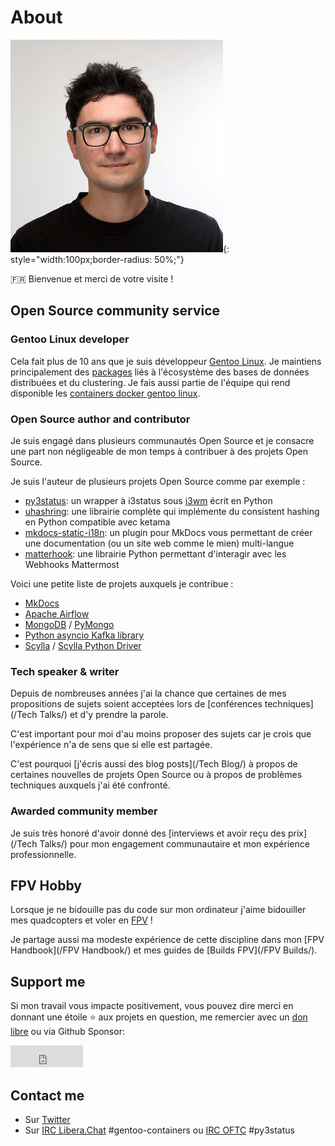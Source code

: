 # About

![ultrabug](assets/images/aj.jpg){: style="width:100px;border-radius: 50%;"}

:fr: Bienvenue et merci de votre visite !

## Open Source community service

### Gentoo Linux developer

Cela fait plus de 10 ans que je suis développeur [Gentoo Linux](https://gentoo.org). Je maintiens principalement des [packages](https://packages.gentoo.org/maintainer/ultrabug@gentoo.org) liés à l'écosystème des bases de données distribuées et du clustering. Je fais aussi partie de l'équipe qui rend disponible les [containers docker gentoo linux](https://hub.docker.com/orgs/gentoo).

### Open Source author and contributor

Je suis engagé dans plusieurs communautés Open Source et je consacre une part non négligeable de mon temps à contribuer à des projets Open Source.

Je suis l'auteur de plusieurs projets Open Source comme par exemple :

- [py3status](https://github.com/ultrabug/py3status): un wrapper à i3status sous [i3wm](https://i3wm.org/) écrit en Python
- [uhashring](https://github.com/ultrabug/uhashring): une librairie complète qui implémente du consistent hashing en Python compatible avec ketama
- [mkdocs-static-i18n](https://github.com/ultrabug/mkdocs-static-i18n): un plugin pour MkDocs vous permettant de créer une documentation (ou un site web comme le mien) multi-langue
- [matterhook](https://github.com/numberly/matterhook): une librairie Python permettant d'interagir avec les Webhooks Mattermost

Voici une petite liste de projets auxquels je contribue :

- [MkDocs](https://github.com/mkdocs/mkdocs)
- [Apache Airflow](https://github.com/apache/airflow)
- [MongoDB](https://github.com/mongodb/mongo) / [PyMongo](https://github.com/mongodb/mongo-python-driver)
- [Python asyncio Kafka library](https://github.com/aio-libs/aiokafka)
- [Scylla](https://github.com/scylladb/scylla) / [Scylla Python Driver](https://github.com/scylladb/python-driver)

### Tech speaker & writer

Depuis de nombreuses années j'ai la chance que certaines de mes propositions de sujets soient acceptées lors de [conférences techniques](/Tech Talks/) et d'y prendre la parole.

C'est important pour moi d'au moins proposer des sujets car je crois que l'expérience n'a de sens que si elle est partagée.

C'est pourquoi [j'écris aussi des blog posts](/Tech Blog/) à propos de certaines nouvelles de projets Open Source ou à propos de problèmes techniques auxquels j'ai été confronté.

### Awarded community member

Je suis très honoré d'avoir donné des [interviews et avoir reçu des prix](/Tech Talks/) pour mon engagement communautaire et mon expérience professionnelle.

## FPV Hobby

Lorsque je ne bidouille pas du code sur mon ordinateur j'aime bidouiller mes quadcopters et voler en [FPV](https://fr.wikipedia.org/wiki/Pilotage_en_immersion) !

Je partage aussi ma modeste expérience de cette discipline dans mon [FPV Handbook](/FPV Handbook/) et mes guides de [Builds FPV](/FPV Builds/).

## Support me

Si mon travail vous impacte positivement, vous pouvez dire merci en donnant une
étoile :star: aux projets en question, me remercier avec un
[don libre](https://paypal.me/alexysjacob1) ou via Github Sponsor:

<iframe src="https://github.com/sponsors/ultrabug/button" title="Sponsor ultrabug" height="35" width="116" style="border: 0;"></iframe>

## Contact me

- Sur [Twitter](https://twitter.com/ultrabug)
- Sur [IRC Libera.Chat](https://libera.chat/) #gentoo-containers ou [IRC OFTC](https://www.oftc.net/) #py3status
